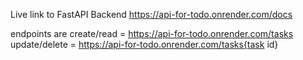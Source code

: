 Live link to FastAPI Backend https://api-for-todo.onrender.com/docs

endpoints are 
create/read = https://api-for-todo.onrender.com/tasks
update/delete = https://api-for-todo.onrender.com/tasks{task id}
